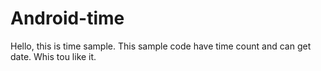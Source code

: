 # Android-time
Hello, this is time sample. This sample code have time count and can get date.
Whis tou like it.
